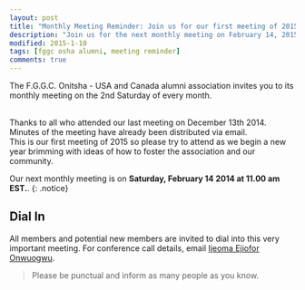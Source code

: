 ```yaml
---
layout: post
title: "Monthly Meeting Reminder: Join us for our first meeting of 2015"
description: "Join us for the next monthly meeting on February 14, 2015 at 11am EST."
modified: 2015-1-10
tags: [fggc osha alumni, meeting reminder]
comments: true
---
```


The F.G.G.C. Onitsha - USA and Canada alumni association invites you to its monthly meeting on the 2nd Saturday of every month. 

<br>
Thanks to all who attended our last meeting on December 13th 2014. Minutes of the meeting have already been distributed via email.

<br>
This is our first meeting of 2015 so please try to attend as we begin a new year brimming with ideas of how to foster the association and our community.

Our next monthly meeting is on **Saturday, February 14 2014 at 11.00 am EST.**. 
{: .notice} 

## Dial In 
All members and potential new members are invited to dial into this very important meeting. For conference call details, email [Ijeoma Ejiofor Onwuogwu](#mailto:ijeoma.ejiofor@fggconitsha.com).

> Please be punctual and inform as many people as you know.
